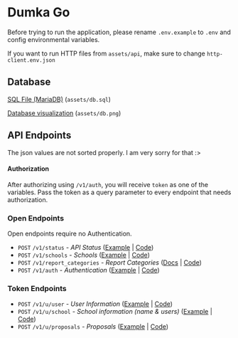 # Dumka Go
Before trying to run the application, please rename `.env.example` to `.env` and config environmental variables.

If you want to run HTTP files from `assets/api`, make sure to change `http-client.env.json`

## Database

[SQL File (MariaDB)](assets/db.sql) (`assets/db.sql`)

[Database visualization](assets/db.png) (`assets/db.png`)

## API Endpoints

The json values are not sorted properly. I am very sorry for that :>

#### Authorization

After authorizing using `/v1/auth`, you will receive `token` as one of the variables.
Pass the token as a query parameter to every endpoint that needs authorization.

### Open Endpoints

Open endpoints require no Authentication.

* `POST` `/v1/status` - _API Status_ ([Example](assets/api/status.http) | [Code](src/route/status.go))
* `POST` `/v1/schools` - _Schools_  ([Example](assets/api/schools.http) | [Code](src/route/schools.go))
* `POST` `/v1/report_categories` - _Report Categories_ ([Docs](assets/api/report_categories.http) | [Code](src/route/report_categories.go))
* `POST` `/v1/auth` - _Authentication_ ([Example](assets/api/auth.http) | [Code](src/route/auth.go))

### Token Endpoints

* `POST` `/v1/u/user` - _User Information_ ([Example](assets/api/user.http) | [Code](src/route/user.go))
* `POST` `/v1/u/school` - _School information (name & users)_ ([Example](assets/api/school.http) | [Code](src/route/school.go))
* `POST` `/v1/u/proposals` - _Proposals_ ([Example](assets/api/proposals.http) | [Code](src/route/proposals.go))
